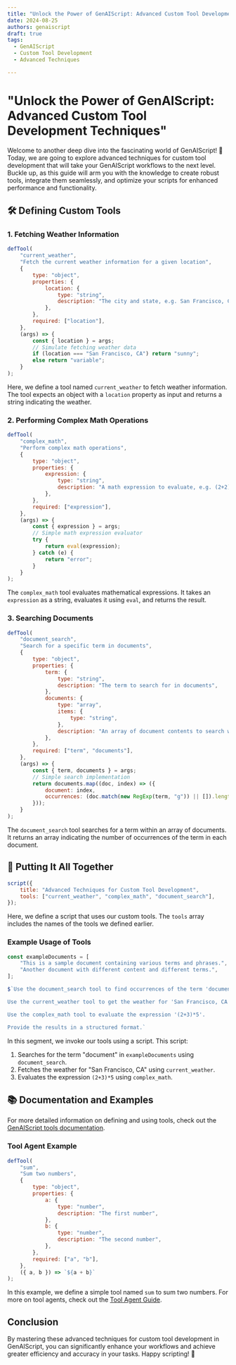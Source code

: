 ```yaml
---
title: "Unlock the Power of GenAIScript: Advanced Custom Tool Development Techniques"
date: 2024-08-25
authors: genaiscript
draft: true
tags:
  - GenAIScript
  - Custom Tool Development
  - Advanced Techniques

---
```


# "Unlock the Power of GenAIScript: Advanced Custom Tool Development Techniques"

Welcome to another deep dive into the fascinating world of GenAIScript! 🎉 Today, we are going to explore advanced techniques for custom tool development that will take your GenAIScript workflows to the next level. Buckle up, as this guide will arm you with the knowledge to create robust tools, integrate them seamlessly, and optimize your scripts for enhanced performance and functionality.

## 🛠️ Defining Custom Tools

### 1. Fetching Weather Information

```js
defTool(
    "current_weather",
    "Fetch the current weather information for a given location",
    {
        type: "object",
        properties: {
            location: {
                type: "string",
                description: "The city and state, e.g. San Francisco, CA",
            },
        },
        required: ["location"],
    },
    (args) => {
        const { location } = args;
        // Simulate fetching weather data
        if (location === "San Francisco, CA") return "sunny";
        else return "variable";
    }
);
```

Here, we define a tool named `current_weather` to fetch weather information. The tool expects an object with a `location` property as input and returns a string indicating the weather.

### 2. Performing Complex Math Operations

```js
defTool(
    "complex_math",
    "Perform complex math operations",
    {
        type: "object",
        properties: {
            expression: {
                type: "string",
                description: "A math expression to evaluate, e.g. (2+2)*2",
            },
        },
        required: ["expression"],
    },
    (args) => {
        const { expression } = args;
        // Simple math expression evaluator
        try {
            return eval(expression);
        } catch (e) {
            return "error";
        }
    }
);
```

The `complex_math` tool evaluates mathematical expressions. It takes an `expression` as a string, evaluates it using `eval`, and returns the result.

### 3. Searching Documents

```js
defTool(
    "document_search",
    "Search for a specific term in documents",
    {
        type: "object",
        properties: {
            term: {
                type: "string",
                description: "The term to search for in documents",
            },
            documents: {
                type: "array",
                items: {
                    type: "string",
                },
                description: "An array of document contents to search within",
            },
        },
        required: ["term", "documents"],
    },
    (args) => {
        const { term, documents } = args;
        // Simple search implementation
        return documents.map((doc, index) => ({
            document: index,
            occurrences: (doc.match(new RegExp(term, "g")) || []).length,
        }));
    }
);
```

The `document_search` tool searches for a term within an array of documents. It returns an array indicating the number of occurrences of the term in each document.

## 🧩 Putting It All Together

```js
script({
    title: "Advanced Techniques for Custom Tool Development",
    tools: ["current_weather", "complex_math", "document_search"],
});
```

Here, we define a script that uses our custom tools. The `tools` array includes the names of the tools we defined earlier.

### Example Usage of Tools

```js
const exampleDocuments = [
    "This is a sample document containing various terms and phrases.",
    "Another document with different content and different terms.",
];

$`Use the document_search tool to find occurrences of the term 'document' in the example documents.

Use the current_weather tool to get the weather for 'San Francisco, CA'.

Use the complex_math tool to evaluate the expression '(2+3)*5'.

Provide the results in a structured format.`
```

In this segment, we invoke our tools using a script. This script:
1. Searches for the term "document" in `exampleDocuments` using `document_search`.
2. Fetches the weather for "San Francisco, CA" using `current_weather`.
3. Evaluates the expression `(2+3)*5` using `complex_math`.

## 📚 Documentation and Examples

For more detailed information on defining and using tools, check out the [GenAIScript tools documentation](https://microsoft.github.io/genaiscript/reference/scripts/tools).

### Tool Agent Example

```js
defTool(
    "sum",
    "Sum two numbers",
    {
        type: "object",
        properties: {
            a: {
                type: "number",
                description: "The first number",
            },
            b: {
                type: "number",
                description: "The second number",
            },
        },
        required: ["a", "b"],
    },
    ({ a, b }) => `${a + b}`
);
```

In this example, we define a simple tool named `sum` to sum two numbers. For more on tool agents, check out the [Tool Agent Guide](docs/src/content/docs/guides/tool-agent.mdx).

## Conclusion

By mastering these advanced techniques for custom tool development in GenAIScript, you can significantly enhance your workflows and achieve greater efficiency and accuracy in your tasks. Happy scripting! 🚀
